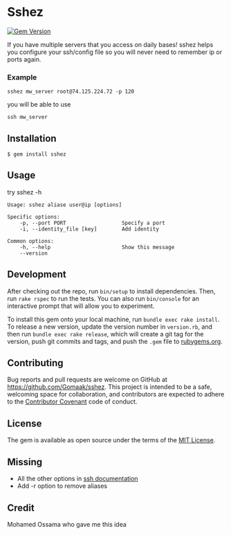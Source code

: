 # Sshez
[![Gem Version](https://badge.fury.io/rb/sshez.svg)](https://badge.fury.io/rb/sshez)

If you have multiple servers that you access on daily bases! sshez helps you configure your ssh/config file so you will never need to remember ip or ports again.

### Example

    sshez mw_server root@74.125.224.72 -p 120
    
you will be able to use

    ssh mw_server
    


## Installation

    $ gem install sshez

## Usage

  try sshez -h

    Usage: sshez aliase user@ip [options]

    Specific options:
        -p, --port PORT                  Specify a port
        -i, --identity_file [key]        Add identity

    Common options:
        -h, --help                       Show this message
        --version  

## Development

After checking out the repo, run `bin/setup` to install dependencies. Then, run `rake rspec` to run the tests. You can also run `bin/console` for an interactive prompt that will allow you to experiment.

To install this gem onto your local machine, run `bundle exec rake install`. To release a new version, update the version number in `version.rb`, and then run `bundle exec rake release`, which will create a git tag for the version, push git commits and tags, and push the `.gem` file to [rubygems.org](https://rubygems.org).

## Contributing

Bug reports and pull requests are welcome on GitHub at https://github.com/Gomaak/sshez. This project is intended to be a safe, welcoming space for collaboration, and contributors are expected to adhere to the [Contributor Covenant](contributor-covenant.org) code of conduct.


## License

The gem is available as open source under the terms of the [MIT License](http://opensource.org/licenses/MIT).



## Missing

*   All the other options in [ssh documentation](http://linux.die.net/man/5/ssh_config)
*   Add -r option to remove aliases

## Credit

Mohamed Ossama who gave me this idea


